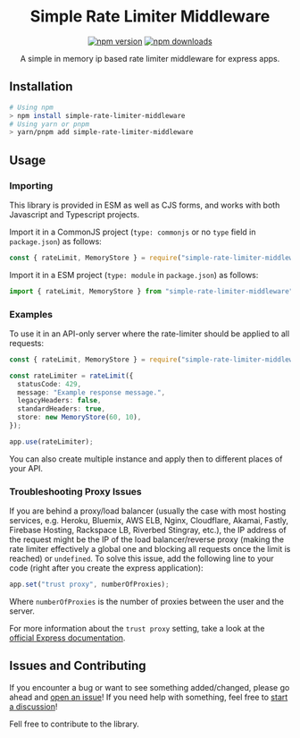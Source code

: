 # <div align="center"> Simple Rate Limiter Middleware </div>

<div align="center">

[![npm version](https://img.shields.io/npm/v/simple-rate-limiter-middleware.svg)](https://npmjs.org/package/simple-rate-limiter-middleware "View this project on NPM")
[![npm downloads](https://img.shields.io/npm/dm/simple-rate-limiter-middleware)](https://www.npmjs.com/package/simple-rate-limiter-middleware)

A simple in memory ip based rate limiter middleware for express apps.

</div>

## Installation

```sh
# Using npm
> npm install simple-rate-limiter-middleware
# Using yarn or pnpm
> yarn/pnpm add simple-rate-limiter-middleware
```

## Usage

### Importing

This library is provided in ESM as well as CJS forms, and works with both
Javascript and Typescript projects.

Import it in a CommonJS project (`type: commonjs` or no `type` field in
`package.json`) as follows:

```ts
const { rateLimit, MemoryStore } = require("simple-rate-limiter-middleware");
```

Import it in a ESM project (`type: module` in `package.json`) as follows:

```ts
import { rateLimit, MemoryStore } from "simple-rate-limiter-middleware";
```

### Examples

To use it in an API-only server where the rate-limiter should be applied to all
requests:

```ts
const { rateLimit, MemoryStore } = require("simple-rate-limiter-middleware");

const rateLimiter = rateLimit({
  statusCode: 429,
  message: "Example response message.",
  legacyHeaders: false,
  standardHeaders: true,
  store: new MemoryStore(60, 10),
});

app.use(rateLimiter);
```

You can also create multiple instance and apply then to different places of your API.

### Troubleshooting Proxy Issues

If you are behind a proxy/load balancer (usually the case with most hosting
services, e.g. Heroku, Bluemix, AWS ELB, Nginx, Cloudflare, Akamai, Fastly,
Firebase Hosting, Rackspace LB, Riverbed Stingray, etc.), the IP address of the
request might be the IP of the load balancer/reverse proxy (making the rate
limiter effectively a global one and blocking all requests once the limit is
reached) or `undefined`. To solve this issue, add the following line to your
code (right after you create the express application):

```ts
app.set("trust proxy", numberOfProxies);
```

Where `numberOfProxies` is the number of proxies between the user and the server.

For more information about the `trust proxy` setting, take a look at the
[official Express documentation](https://expressjs.com/en/guide/behind-proxies.html).

## Issues and Contributing

If you encounter a bug or want to see something added/changed, please go ahead
and [open an issue](https://github.com/MyoniM/simple-rate-limiter-middleware/issues/new)!
If you need help with something, feel free to
[start a discussion](https://github.com/MyoniM/simple-rate-limiter-middleware/discussions/new)!

Fell free to contribute to the library.
